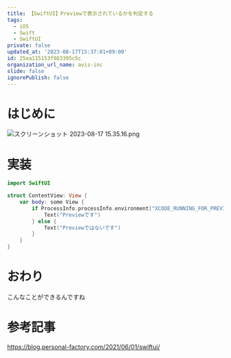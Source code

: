 ```yaml
---
title: 【SwiftUI】Previewで表示されているかを判定する
tags:
  - iOS
  - Swift
  - SwiftUI
private: false
updated_at: '2023-08-17T15:37:01+09:00'
id: 25ea115153f983395c5c
organization_url_name: avis-inc
slide: false
ignorePublish: false
---
```

# はじめに
![スクリーンショット 2023-08-17 15.35.16.png](https://qiita-image-store.s3.ap-northeast-1.amazonaws.com/0/1745371/a92c238b-b39c-49f8-4b9a-9edb93b335ed.png)

# 実装
```swift
import SwiftUI

struct ContentView: View {
    var body: some View {
        if ProcessInfo.processInfo.environment["XCODE_RUNNING_FOR_PREVIEWS"] == "1" {
            Text("Previewです")
        } else {
            Text("Previewではないです")
        }
    }
}
```

# おわり
こんなことができるんですね

# 参考記事
https://blog.personal-factory.com/2021/06/01/swiftui/
